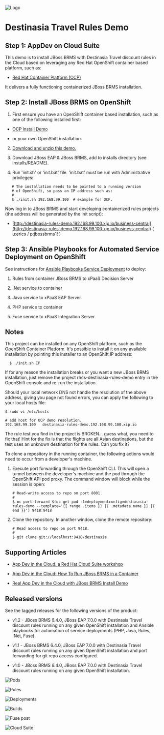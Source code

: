 ![Logo](https://github.com/redhatdemocentral/rhcs-destinasia-rules-demo/blob/master/docs/demo-images/destinasia-logo.png)

Destinasia Travel Rules Demo
============================
Step 1: AppDev on Cloud Suite
-----------------------------
This demo is to install JBoss BRMS with Destinasia Travel discount rules in the Cloud based on leveraging any Red Hat OpenShift container based platform, such as:

 - [Red Hat Container Platform (OCP)](https://github.com/redhatdemocentral/ocp-install-demo)
  
It delivers a fully functioning containerized JBoss BRMS installation.


Step 2: Install JBoss BRMS on OpenShift
---------------------------------------
1. First ensure you have an OpenShift container based installation, such as one of the following installed first:

  - [OCP Install Demo](https://github.com/redhatdemocentral/ocp-install-demo)

  - or your own OpenShift installation.

2. [Download and unzip this demo.](https://github.com/redhatdemocentral/rhcs-destinasia-rules-demo/archive/master.zip)

3. Download JBoss EAP & JBoss BRMS, add to installs directory (see installs/README).

4. Run 'init.sh' or 'init.bat' file. 'init.bat' must be run with Administrative privileges:
```
   # The installation needs to be pointed to a running version
   # of OpenShift, so pass an IP address such as:
   #
   $ ./init.sh 192.168.99.100  # example for OCP.
```

Now log in to JBoss BRMS and start developing containerized rules projects (the address will be generated by the init script):

  - [http://destinasia-rules-demo.192.168.99.100.xip.io/business-central](http://destinasia-rules-demo.192.168.99.100.xip.io/business-central) ( u:erics / p:jbossbrms1! )


Step 3: Ansible Playbooks for Automated Service Deployment on OpenShift
-----------------------------------------------------------------------
See instructions for [Ansible Playbooks Service Deployment](https://github.com/redhatdemocentral/rhcs-destinasia-rules-demo/blob/master/support/playbooks/deploy-ocp-services/README.md) to deploy:

1. Rules from container JBoss BRMS to xPaaS Decision Server

2. .Net service to container

3. Java service to xPaaS EAP Server

4. PHP service to container

5. Fuse service to xPaaS Integration Server


Notes
-----
This project can be installed on any OpenShift platform, such as the OpenShift Container Platform. It's possible to install it on any available installation by pointing this installer to an OpenShift IP address:
```
  $ ./init.sh IP
```

If for any reason the installation breaks or you want a new JBoss BRMS installation, just remove the project rhcs-destinasia-rules-demo entry in the OpenShift console and re-run the installation.

Should your local network DNS not handle the resolution of the above address, giving you page not found errors, you can apply the following to your local hosts file:

```
$ sudo vi /etc/hosts

# add host for OCP demo resolution.
192.168.99.100   destinasia-rules-demo.192.168.99.100.xip.io 
```

The rule test you find in the project is BROKEN... guess what, you need to fix that! Hint for the fix is that the flights are all
Asian destinations, but the test uses an unknown destination for the rules. Can you fix it?

To clone a repository in the running container, the following actions would need to occur from a developer's machine.

1. Execute port forwarding through the OpenShift CLI. This will open a tunnel between the developer's machine and the pod through the OpenShift API pod proxy. The command window will block while the session is open:

   ```
   # Read-write access to repo on port 8001.
   #
   $ oc port-forward $(oc get pod -l=deploymentconfig=destinasia-rules-demo --template='{{ range .items }} {{ .metadata.name }} {{ end }}') 9418:9418
   ```

2. Clone the repository. In another window, clone the remote repository:

   ```
   # Read access to repo on port 9418.
   #
   $ git clone git://localhost:9418/destinasia 
   ```


Supporting Articles
-------------------
- [App Dev in the Cloud, a Red Hat Cloud Suite workshop](https://appdevcloudworkshop.github.io/#/)

- [App Dev in the Cloud: How To Run JBoss BRMS in a Container](http://www.schabell.org/2016/12/appdev-cloud-howto-run-jboss-brms-in-container.html)

- [Real App Dev in the Cloud with JBoss BRMS Install Demo](http://www.schabell.org/2016/03/real-appdev-in-cloud-jboss-brms-install-demo.html)


Released versions
-----------------
See the tagged releases for the following versions of the product:

- v1.2 - JBoss BRMS 6.4.0, JBoss EAP 7.0.0 with Destinasia Travel discount rules running on any given OpenShift installation and Ansible playbooks for automation of service deployments (PHP, Java, Rules, .Net, Fuse).

- v1.1 - JBoss BRMS 6.4.0, JBoss EAP 7.0.0 with Destinasia Travel discount rules running on any given OpenShift installation and port forwarding for git repo access configured.

- v1.0 - JBoss BRMS 6.4.0, JBoss EAP 7.0.0 with Destinasia Travel discount rules running on any given OpenShift installation.


![Pods](https://github.com/redhatdemocentral/rhcs-destinasia-rules-demo/blob/master/docs/demo-images/destinasia-brms-pods.png)

![Rules](https://github.com/redhatdemocentral/rhcs-destinasia-rules-demo/blob/master/docs/demo-images/destinasia-travel-discount-rules.png)

![Deployments](https://github.com/redhatdemocentral/rhcs-destinasia-rules-demo/blob/master/docs/demo-images/destinasia-services-deployments.png)

![Builds](https://github.com/redhatdemocentral/rhcs-destinasia-rules-demo/blob/master/docs/demo-images/destinasia-services-builds.png)

![Fuse post](https://github.com/redhatdemocentral/rhcs-destinasia-rules-demo/blob/master/docs/demo-images/destinasia-fuse-post.png)

![Cloud Suite](https://github.com/redhatdemocentral/rhcs-destinasia-rules-demo/blob/master/docs/demo-images/rhcs-arch.png)
